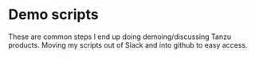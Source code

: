 # Demo scripts
These are common steps I end up doing demoing/discussing Tanzu products. Moving my scripts out
of Slack and into github to easy access.
